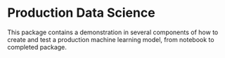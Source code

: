 # Production Data Science
This package contains a demonstration in several 
components of how to create and test a production 
machine learning model, from notebook to completed package.



